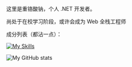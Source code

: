 这里是重铬酸钠，个人 .NET 开发者。

尚处于在校学习阶段，或许会成为 Web 全栈工程师

成分列表（都沾一点）：

[![My Skills](https://skillicons.dev/icons?i=c,cs,dotnet,html,css,js,mysql,rider,visualstudio)](https://skillicons.dev)

![My GitHub stats](https://github-readme-stats.vercel.app/api?username=sTheNight)
